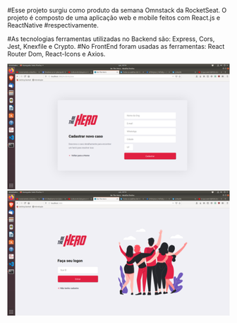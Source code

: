 #Esse projeto surgiu como produto da semana Omnstack da RocketSeat. O projeto é composto de uma aplicação web e mobile feitos com React.js e ReactNative #respectivamente.

#As tecnologias ferramentas utilizadas no Backend são: Express, Cors, Jest, Knexfile e Crypto.
#No FrontEnd foram usadas as ferramentas: React Router Dom, React-Icons e Axios.

![x2](https://github.com/Eletromaximus/semanaomnistack11/blob/master/x2.png)
![x1](https://github.com/Eletromaximus/semanaomnistack11/blob/master/x1.png)
